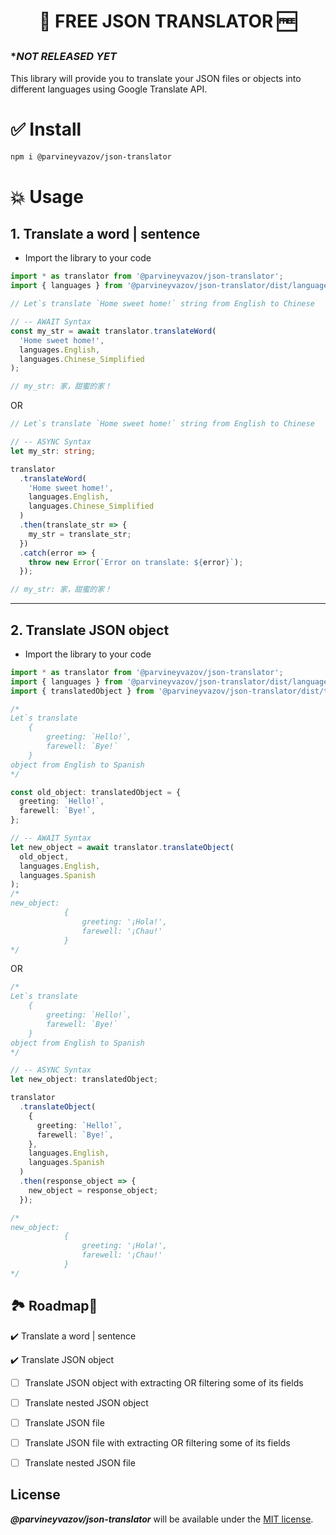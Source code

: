 # <p align="center"> **🚀 FREE JSON TRANSLATOR 🆓** </p>

### **\*_NOT RELEASED YET_**

This library will provide you to translate your JSON files or objects into different languages using Google Translate API.

# **✅ Install**

```bash
npm i @parvineyvazov/json-translator
```

# **💥 Usage**

## **1. Translate a word | sentence**

- Import the library to your code

```typescript
import * as translator from '@parvineyvazov/json-translator';
import { languages } from '@parvineyvazov/json-translator/dist/languages';
```

```typescript
// Let`s translate `Home sweet home!` string from English to Chinese

// -- AWAIT Syntax
const my_str = await translator.translateWord(
  'Home sweet home!',
  languages.English,
  languages.Chinese_Simplified
);

// my_str: 家，甜蜜的家！
```

OR

```typescript
// Let`s translate `Home sweet home!` string from English to Chinese

// -- ASYNC Syntax
let my_str: string;

translator
  .translateWord(
    'Home sweet home!',
    languages.English,
    languages.Chinese_Simplified
  )
  .then(translate_str => {
    my_str = translate_str;
  })
  .catch(error => {
    throw new Error(`Error on translate: ${error}`);
  });

// my_str: 家，甜蜜的家！
```

---

## **2. Translate JSON object**

- Import the library to your code

```typescript
import * as translator from '@parvineyvazov/json-translator';
import { languages } from '@parvineyvazov/json-translator/dist/languages';
import { translatedObject } from '@parvineyvazov/json-translator/dist/types';
```

```typescript
/*
Let`s translate
    {
        greeting: `Hello!`,
        farewell: `Bye!`
    }
object from English to Spanish
*/

const old_object: translatedObject = {
  greeting: `Hello!`,
  farewell: `Bye!`,
};

// -- AWAIT Syntax
let new_object = await translator.translateObject(
  old_object,
  languages.English,
  languages.Spanish
);
/*
new_object:
            {
                greeting: '¡Hola!',
                farewell: '¡Chau!'
            }
*/
```

OR

```typescript
/* 
Let`s translate 
    {
        greeting: `Hello!`,
        farewell: `Bye!`
    }
object from English to Spanish
*/

// -- ASYNC Syntax
let new_object: translatedObject;

translator
  .translateObject(
    {
      greeting: `Hello!`,
      farewell: `Bye!`,
    },
    languages.English,
    languages.Spanish
  )
  .then(response_object => {
    new_object = response_object;
  });

/* 
new_object:
            {
                greeting: '¡Hola!', 
                farewell: '¡Chau!' 
            }
*/
```

## **🏞 Roadmap🏁**

:heavy_check_mark: Translate a word | sentence

:heavy_check_mark: Translate JSON object

- [ ] Translate JSON object with extracting OR filtering some of its fields
- [ ] Translate nested JSON object

- [ ] Translate JSON file
- [ ] Translate JSON file with extracting OR filtering some of its fields
- [ ] Translate nested JSON file

## License

**_@parvineyvazov/json-translator_** will be available under the [MIT license](LICENSE).

